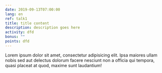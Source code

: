 ```yaml
---
date: 2019-09-13T07:00:00
lang: en
ref: talk1
title: title content
description: description goes here
activity: dfd
bonus: ""
points: dfd
---
```

Lorem ipsum dolor sit amet, consectetur adipisicing elit. Ipsa maiores ullam nobis sed aut delectus dolorum facere nesciunt non a officia qui tempora, quasi placeat at quod, maxime sunt laudantium!